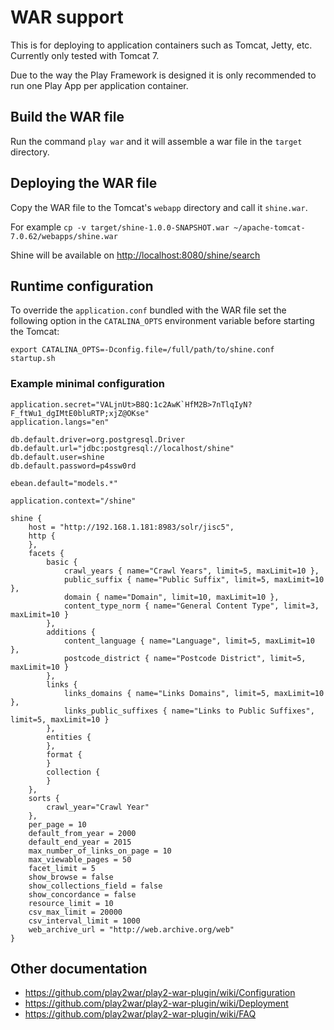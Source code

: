 # WAR support
This is for deploying to application containers such as Tomcat, Jetty, etc. Currently only tested with Tomcat 7.

Due to the way the Play Framework is designed it is only recommended to run one Play App per application container.

## Build the WAR file
Run the command `play war` and it will assemble a war file in the `target` directory.

## Deploying the WAR file
Copy the WAR file to the Tomcat's `webapp` directory and call it `shine.war`.

For example `cp -v target/shine-1.0.0-SNAPSHOT.war ~/apache-tomcat-7.0.62/webapps/shine.war`

Shine will be available on [http://localhost:8080/shine/search](http://localhost:8080/shine/search)

## Runtime configuration
To override the `application.conf` bundled with the WAR file set the following option in the `CATALINA_OPTS` environment variable before starting the Tomcat:

```
export CATALINA_OPTS=-Dconfig.file=/full/path/to/shine.conf
startup.sh
```

### Example minimal configuration
```
application.secret="VALjnUt>B8Q:1c2AwK`HfM2B>7nTlqIyN?F_ftWu1_dgIMtE0bluRTP;xjZ@OKse"
application.langs="en"

db.default.driver=org.postgresql.Driver
db.default.url="jdbc:postgresql://localhost/shine"
db.default.user=shine
db.default.password=p4ssw0rd

ebean.default="models.*"

application.context="/shine"

shine {
    host = "http://192.168.1.181:8983/solr/jisc5",
    http {
    },
    facets {
        basic {
            crawl_years { name="Crawl Years", limit=5, maxLimit=10 },
            public_suffix { name="Public Suffix", limit=5, maxLimit=10 },
            domain { name="Domain", limit=10, maxLimit=10 },
            content_type_norm { name="General Content Type", limit=3, maxLimit=10 }
        },
        additions {
            content_language { name="Language", limit=5, maxLimit=10 },
            postcode_district { name="Postcode District", limit=5, maxLimit=10 }
        },
        links {
            links_domains { name="Links Domains", limit=5, maxLimit=10 },
            links_public_suffixes { name="Links to Public Suffixes", limit=5, maxLimit=10 }
        },
        entities {
        },
        format {
        }
        collection {
        }
    },
    sorts {
        crawl_year="Crawl Year"
    },
    per_page = 10
    default_from_year = 2000
    default_end_year = 2015
    max_number_of_links_on_page = 10
    max_viewable_pages = 50
    facet_limit = 5
    show_browse = false
    show_collections_field = false
    show_concordance = false
    resource_limit = 10
    csv_max_limit = 20000
    csv_interval_limit = 1000
    web_archive_url = "http://web.archive.org/web"
}
```

## Other documentation
- https://github.com/play2war/play2-war-plugin/wiki/Configuration
- https://github.com/play2war/play2-war-plugin/wiki/Deployment
- https://github.com/play2war/play2-war-plugin/wiki/FAQ

